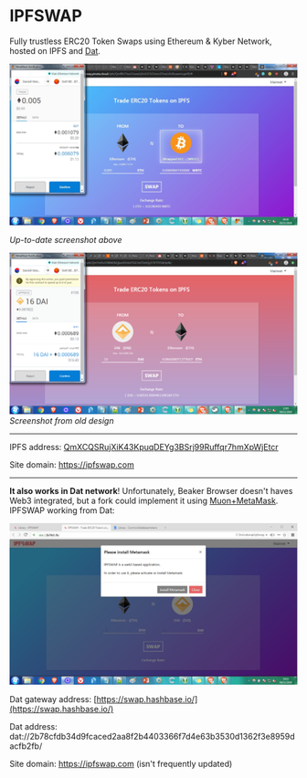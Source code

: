 # IPFSWAP

Fully trustless ERC20 Token Swaps using Ethereum &amp; Kyber Network, hosted on IPFS and [Dat](https://beakerbrowser.com/).

![](images/screenshots/new.jpg)

*Up-to-date screenshot above*

![](images/screenshots/default.png)
*Screenshot from old design*

----

IPFS address: [QmXCQSRujXiK43KpuqDEYg3BSrj99Ruffqr7hmXpWjEtcr](https://ipfs.io/ipfs/QmXCQSRujXiK43KpuqDEYg3BSrj99Ruffqr7hmXpWjEtcr/)

Site domain: https://ipfswap.com

----

**It also works in Dat network**! Unfortunately, Beaker Browser doesn't haves Web3 integrated, but a fork could implement it using [Muon+MetaMask](https://github.com/SwapyNetwork/electron-metamask-boilerplate). IPFSWAP working from Dat:

![](images/screenshots/dat.jpg)

Dat gateway address: [https://swap.hashbase.io/](https://swap.hashbase.io/)

Dat address: dat://2b78cfdb34d9fcaced2aa8f2b4403366f7d4e63b3530d1362f3e8959dacfb2fb/

Site domain: https://ipfswap.com (isn't frequently updated)
